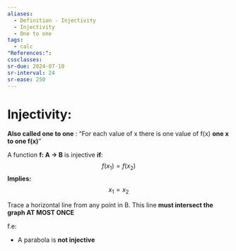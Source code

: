 ```yaml
---
aliases:
  - Definition - Injectivity
  - Injectivity
  - One to one
tags:
  - calc
"References:": 
cssclasses: 
sr-due: 2024-07-10
sr-interval: 24
sr-ease: 250
---
```

# Injectivity:

**Also called one to one** : “For each value of x there is one value of f(x) **one x to one f(x)**” 

A function **f: A → B** is injective **if**: 
$$
f(x_1) = f(x_2)
$$
**Implies:**
$$
x_1 = x_2
$$

Trace a horizontal line from any point in B. This line **must intersect the graph AT MOST ONCE**

f.e:
+ A parabola is **not injective**
